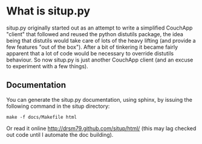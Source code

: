 What is situp.py
========================================

situp.py originally started out as an attempt to write a simplified CouchApp
"client" that followed and reused the python distutils package, the idea being
that distutils would take care of lots of the heavy lifting (and provide a few
features "out of the box"). After a bit of tinkering it became fairly apparent
that a lot of code would be necessary to override distutils behaviour. So now
situp.py is just another CouchApp client (and an excuse to experiment with a
few things).

Documentation
----------------------------------------

You can generate the situp.py documentation, using sphinx, by issuing the
following command in the situp directory:

    make -f docs/Makefile html

Or read it online http://drsm79.github.com/situp/html/ (this may lag checked
out code until I automate the doc building).